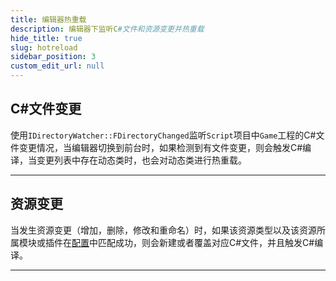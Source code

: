 ```yaml
---
title: 编辑器热重载
description: 编辑器下监听C#文件和资源变更并热重载
hide_title: true
slug: hotreload
sidebar_position: 3
custom_edit_url: null
---
```


## C#文件变更

使用`IDirectoryWatcher::FDirectoryChanged`监听`Script`项目中`Game`工程的C#文件变更情况，当编辑器切换到前台时，如果检测到有文件变更，则会触发C#编译，当变更列表中存在动态类时，也会对动态类进行热重载。

---

## 资源变更

当发生资源变更（增加，删除，修改和重命名）时，如果该资源类型以及该资源所属模块或插件在[配置](../guides/configuration/editor)中匹配成功，则会新建或者覆盖对应C#文件，并且触发C#编译。

---
